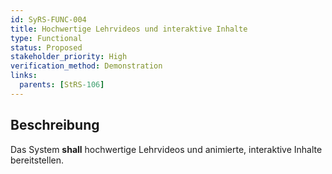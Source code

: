 ```yaml
---
id: SyRS-FUNC-004
title: Hochwertige Lehrvideos und interaktive Inhalte
type: Functional
status: Proposed
stakeholder_priority: High
verification_method: Demonstration
links:
  parents: [StRS-106]
---
```


## Beschreibung
Das System **shall** hochwertige Lehrvideos und animierte, interaktive Inhalte bereitstellen.

